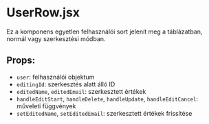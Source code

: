 # UserRow.jsx

Ez a komponens egyetlen felhasználói sort jelenít meg a táblázatban, normál vagy szerkesztési módban.

## Props:
- `user`: felhasználói objektum
- `editingId`: szerkesztés alatt álló ID
- `editedName`, `editedEmail`: szerkesztett értékek
- `handleEditStart`, `handleDelete`, `handleUpdate`, `handleEditCancel`: műveleti függvények
- `setEditedName`, `setEditedEmail`: szerkesztett értékek frissítése
